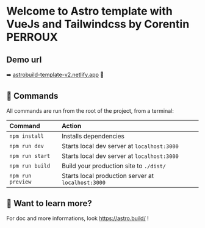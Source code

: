 # Welcome to **Astro template** with **VueJs** and **Tailwindcss** by Corentin PERROUX

## Demo url
➡️ [astrobuild-template-v2.netlify.app](https://astrobuild-template-v2.netlify.app/) 🚀
## 🧞 Commands

All commands are run from the root of the project, from a terminal:

| Command         | Action                                      |
|:----------------|:--------------------------------------------|
| `npm install`   | Installs dependencies                       |
| `npm run dev`   | Starts local dev server at `localhost:3000` |
| `npm run start`   | Starts local dev server at `localhost:3000` |
| `npm run build` | Build your production site to `./dist/`     |
| `npm run preview` | Starts local production server at `localhost:3000`     |
## 👀 Want to learn more?

For doc and more informations, look https://astro.build/ !
